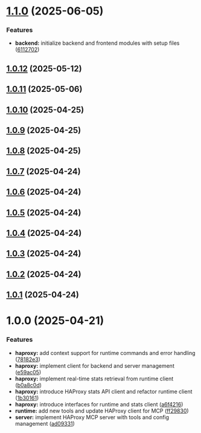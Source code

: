 # [1.1.0](https://github.com/tuannvm/haproxy-mcp-server/compare/v1.0.12...v1.1.0) (2025-06-05)


### Features

* **backend:** initialize backend and frontend modules with setup files ([6112702](https://github.com/tuannvm/haproxy-mcp-server/commit/61127020ab3f6b67a5ef8fa4387901681cf62e36))

## [1.0.12](https://github.com/tuannvm/haproxy-mcp-server/compare/v1.0.11...v1.0.12) (2025-05-12)

## [1.0.11](https://github.com/tuannvm/haproxy-mcp-server/compare/v1.0.10...v1.0.11) (2025-05-06)

## [1.0.10](https://github.com/tuannvm/haproxy-mcp-server/compare/v1.0.9...v1.0.10) (2025-04-25)

## [1.0.9](https://github.com/tuannvm/haproxy-mcp-server/compare/v1.0.8...v1.0.9) (2025-04-25)

## [1.0.8](https://github.com/tuannvm/haproxy-mcp-server/compare/v1.0.7...v1.0.8) (2025-04-25)

## [1.0.7](https://github.com/tuannvm/haproxy-mcp-server/compare/v1.0.6...v1.0.7) (2025-04-24)

## [1.0.6](https://github.com/tuannvm/haproxy-mcp-server/compare/v1.0.5...v1.0.6) (2025-04-24)

## [1.0.5](https://github.com/tuannvm/haproxy-mcp-server/compare/v1.0.4...v1.0.5) (2025-04-24)

## [1.0.4](https://github.com/tuannvm/haproxy-mcp-server/compare/v1.0.3...v1.0.4) (2025-04-24)

## [1.0.3](https://github.com/tuannvm/haproxy-mcp-server/compare/v1.0.2...v1.0.3) (2025-04-24)

## [1.0.2](https://github.com/tuannvm/haproxy-mcp-server/compare/v1.0.1...v1.0.2) (2025-04-24)

## [1.0.1](https://github.com/tuannvm/haproxy-mcp-server/compare/v1.0.0...v1.0.1) (2025-04-24)

# 1.0.0 (2025-04-21)


### Features

* **haproxy:** add context support for runtime commands and error handling ([78182e3](https://github.com/tuannvm/haproxy-mcp-server/commit/78182e338b7396f07841a2cf653f3b6fd9b09a80))
* **haproxy:** implement client for backend and server management ([e59ac05](https://github.com/tuannvm/haproxy-mcp-server/commit/e59ac05b517dbbedf831db4668d8e91aea5e7bd6))
* **haproxy:** implement real-time stats retrieval from runtime client ([b0a8c0d](https://github.com/tuannvm/haproxy-mcp-server/commit/b0a8c0df881a627a15af999a1779c1f2db6ad596))
* **haproxy:** introduce HAProxy stats API client and refactor runtime client ([1b30161](https://github.com/tuannvm/haproxy-mcp-server/commit/1b301614e385dcfe00a7ed8e444e256f7813686e))
* **haproxy:** introduce interfaces for runtime and stats client ([a6f4216](https://github.com/tuannvm/haproxy-mcp-server/commit/a6f421614c5d20635374c95ed35330b27a397a74))
* **runtime:** add new tools and update HAProxy client for MCP ([ff29830](https://github.com/tuannvm/haproxy-mcp-server/commit/ff29830cb0c9538600952e043224a01b51dcb1a8))
* **server:** implement HAProxy MCP server with tools and config management ([ad09331](https://github.com/tuannvm/haproxy-mcp-server/commit/ad09331ebc592a7bc6cdfef3d493d3ea62fb7ab9))
